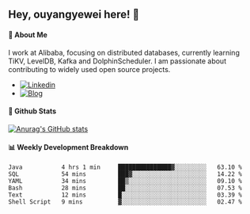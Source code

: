 ## Hey, ouyangyewei here! :wave:

#### :rocket: About Me
I work at Alibaba, focusing on distributed databases, currently learning TiKV, LevelDB, Kafka and DolphinScheduler. I am passionate about contributing to widely used open source projects.

- [![Linkedin](https://img.shields.io/badge/LinkedIn-ouyangyewei-blue)](https://www.linkedin.com/in/ouyangyewei/)
- [![Blog](https://img.shields.io/badge/Blog-yeweiouyang-orange)](https://blog.csdn.net/yeweiouyang)

#### :star2: Github Stats
[![Anurag's GitHub stats](https://github-readme-stats.vercel.app/api?username=ouyangyewei&show_icons=true&cache_seconds=3600&theme=tokyonight)](https://github.com/anuraghazra/github-readme-stats)

#### :bar_chart: Weekly Development Breakdown
<!--START_SECTION:waka-->

```text
Java           4 hrs 1 min     ███████████████▓░░░░░░░░░   63.10 %
SQL            54 mins         ███▓░░░░░░░░░░░░░░░░░░░░░   14.22 %
YAML           34 mins         ██▒░░░░░░░░░░░░░░░░░░░░░░   09.10 %
Bash           28 mins         ██░░░░░░░░░░░░░░░░░░░░░░░   07.53 %
Text           12 mins         █░░░░░░░░░░░░░░░░░░░░░░░░   03.39 %
Shell Script   9 mins          ▓░░░░░░░░░░░░░░░░░░░░░░░░   02.47 %
```

<!--END_SECTION:waka-->
